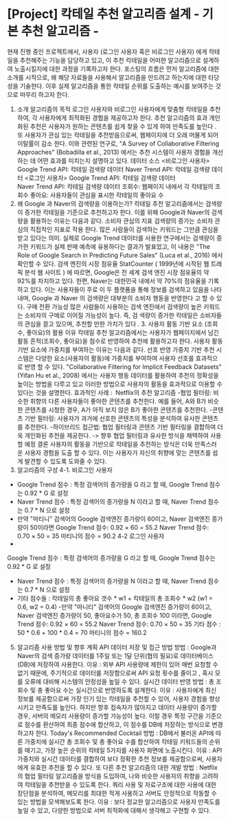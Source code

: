 # [Project] 칵테일 추천 알고리즘 설계 - 기본 추천 알고리즘 -

현재 진행 중인 프로젝트에서, 사용자 (로그인 사용자 혹은 비로그인 사용자) 에게 칵테일을 추천해주는 기능을 담당하고 있고, 이 추천 칵테일을 어떠한 알고리즘으로 설계하여 노출시킬지에 대한 과정을 기록하고자 한다.
포스팅의 흐름은 먼저 알고리즘에 대한 소개를 시작으로, 왜 해당 자료들을 사용해서 알고리즘을 만드려고 하는지에 대한 타당성을 기술한다. 이후 실제 알고리즘을 통한 칵테일 순위를 도출하는 예시를 보여주는 것으로 마무리 하고자 한다.
1. 소개
알고리즘의 목적
로그인 사용자와 비로그인 사용자에게 맞춤형 칵테일을 추천하여, 각 사용자에게 최적화된 경험을 제공하고자 한다.
추천 알고리즘의 효과
개인화된 추천은
사용자가 원하는 콘텐츠를 쉽게 찾을 수 있게 하여 만족도를 높인다
. 또 사용자가 관심 있는 칵테일을 추천받음으로써,
웹페이지에 더 오래 머물게 되어 이탈률이 감소
한다.
이와 관련된 연구로,
"A Survey of Collaborative Filtering Approaches" (Bobadilla et al., 2013)
에서는 추천 시스템이 사용자 경험을 개선하는 데 어떤 효과를 미치는지 설명하고 있다.
데이터 소스
<비로그인 사용자>
Google Trend API: 칵테일 검색량 데이터
Naver Trend API: 칵테일 검색량 데이터
<로그인 사용자>
Google Trend API: 칵테일 검색량 데이터
Naver Trend API: 칵테일 검색량 데이터
조회수: 웹페이지 내에서 각 칵테일의 조회수
좋아요: 사용자들이 관심을 표시한 칵테일의 좋아요 수
2. 왜 Google 과 Naver의 검색량을 이용하는가?
칵테일 추천 알고리즘에서는 검색량이 증가한 칵테일을 기준으로 추천하고자 한다. 이를 위해 Google과 Naver의 검색량을 활용하는 이유는 다음과 같다.
소비자 관심의 지표
검색량의 증가는 소비자 관심의 직접적인 지표로 작용
한다. 많은 사람들이 검색하는 키워드는 그만큼 관심을 받고 있다는 의미.
실제로 Google Trend 데이터를 사용한 연구에서는 검색량이 증가한 키워드가 실제 판매 예측에 유용하다는 결과가 발표었고, 이 내용은
"The Role of Google Search in Predicting Future Sales" (Luca et al., 2016)
에서 확인할 수 있다.
검색 엔진의 시장 점유율
StatCounter
(
1999년에 시작된 웹 트래픽 분석 웹 사이트
)
에 따르면, Google은 전 세계 검색 엔진 시장 점유율의 약 92%를 차지하고 있다. 한편, Naver는 대한민국 내에서 약 70%의 점유율을 기록하고 있다.
이는 사용자들이 주로 이 두 플랫폼을 통해 정보를 검색하고 있음을 나타내며,
Google 과 Naver 의 검색량은 대부분의 소비자 행동을 반영한다
고 할 수 있다.
구매 전환 가능성
많은 사람들이 사용하는 검색 엔진에서 검색량이 높은 키워드는 소비자의 구매로 이어질 가능성이 높다. 즉,
검
색량이 증가한 칵테일은 소비자들의 관심을 끌고 있으며, 추천할 만한 가치가 있다
.
3. 사용자 활동 기반 요소 (조회수, 좋아요)의 활용 이유
칵테일 추천 알고리즘에서는 사용자가 웹페이지에서 남긴 활동 흔적(조회수, 좋아요)을 점수로 반영하여 추천에 활용하고자 한다. 사용자 활동 기반 요소에 가중치를 부여하는 이유는 다음과 같다.
선호 반영
가중치 기반 추천 시스템은 다양한 요소(사용자의 활동)에 가중치를 부여하여
사용자 선호를 효과적으로 반영
할 수 있다.
"Collaborative Filtering for Implicit Feedback Datasets" (Yifan Hu et al., 2008)
에서는 사용자 행동 데이터를 활용하여 추천의 정확성을 높이는 방법을 다루고 있고 이러한 방법으로 사용자의 활동을 효과적으로 이용할 수 있다는 것을 설명한다.
효과적인 사례 :  Netflix의 추천 알고리즘
-협업 필터링: 비슷한 취향의 다른 사용자들이 좋아한 콘텐츠를 추천한다. 예를 들어, A와 B가 비슷한 콘텐츠를 시청한 경우, A가 아직 보지 않은 B가 좋아한 콘텐츠를 추천한다.
-콘텐츠 기반 필터링: 사용자가 과거에 선호한 콘텐츠의 특성을 분석하여 유사한 콘텐츠를 추천한다.
-하이브리드 접근법: 협업 필터링과 콘텐츠 기반 필터링을 결합하여 더욱 개인화된 추천을 제공한다.
-> 향후 협업 필터링과 유사한 방식을 채택하여 사용할 예정
결론
사용자의 활동을 기반으로 칵테일을 추천하는 방식은
더욱 만족스러운 사용자 경험을 도출
할 수 있다. 이는 사용자가 자신의 취향에 맞는 콘텐츠를 쉽게 발견할 수 있도록 도와줄 수 있다.
4. 알고리즘의 구성
4-1. 비로그인 사용자
- Google Trend 점수 : 특정 검색어의 증가량을 G 라고 할 때, Google Trend 점수는
0.92 * G
로 설정
- Naver Trend 점수 : 특정 검색어의 증가량을 N 이라고 할 때, Naver Trend 점수는
0.7 * N
으로 설정
- 만약 "마티니" 검색어의 Google 검색엔진 증가량이 60이고, Naver 검색엔진 증가량이 50이라면
Google Trend 점수: 0.92 × 60 = 55.2
Naver Trend 점수:  0.70 × 50 = 35
마티니의 점수 = 90.2
4-2 로그인 사용자
-
Google Trend 점수 : 특정 검색어의 증가량을 G 라고 할 때, Google Trend 점수는
0.92 * G
로 설정
- Naver Trend 점수 : 특정 검색어의 증가량을 N 이라고 할 때, Naver Trend 점수는
0.7 * N
으로 설정
- 기타 점수들 :
칵테일의 총 좋아요 갯수 * w1 + 칵테일의 총 조회수 * w2
(w1 = 0.6, w2 = 0.4)
-만약 "마니티" 검색어의
Google 검색엔진 증가량이 60이고, Naver 검색엔진 증가량이 50, 좋아요수가 50, 총 조회수 100 이라면,
Google Trend 점수: 0.92 × 60 = 55.2
Naver Trend 점수:
0.70 × 50 = 35
기타 점수 : 50 * 0.6 + 100 * 0.4 = 70
마티니의 점수 = 160.2
5. 알고리즘 사용 방법 및 향후 계획
API 데이터 저장 및 접근 방법
방법 : Google과 Naver의 검색 증가량 데이터를 1주일 또는 1달 단위(협의 필요)로 데이터베이스(DB)에 저장하여 사용한다.
이유 : 외부 API 사용량에 제한이 있어 매번 요청할 수 없기 때문에, 주기적으로 데이터를 저장함으로써 API 요청 횟수를 줄이고 , 혹시 모를 오류에 대비해 시스템의 안정성을 높일 수 있다.
실시간 데이터 반영
방법 : 총 조회수 및 총 좋아요 수는 실시간으로 반영하도록 설계한다.
이유 : 사용자에게 최신 정보를 제공함으로써 가장 인기 있는 칵테일을 추천할 수 있어, 사용자 경험을 향상시키고 만족도를 높인다.
하지만 향후 접속자가 많아지고 데이터 사용량이 증가할 경우, 서버의 메모리 사용량이 증가할 가능성이 높다. 이럴 경우 특정 구간을 기준으로 점수를 환산하여 최종 점수에 합산하고, 이 점수를 DB에 저장하는 방식으로 변경하고자 한다.
Today's Recommended Cocktail
방법 : DB에서 불러온 API에 따른 가중치에 실시간 총 조회수 및 총 좋아요 수를 합산하여 칵테일 키워드들의 순위를 매기고, 가장 높은 순위의 칵테일 5가지를 사용자 화면에 노출시킨다.
이유 : API 가중치와 실시간 데이터를 결합하여 보다 정확한 추천 정보를 제공함으로써, 사용자에게 유효한 추천을 할 수 있다.
또 다른 추천 알고리즘의 대한 개발
방법 : Netflix 의 협업 필터링 알고리즘을 방식을 도입하여, 나와 비슷한 사용자의 취향을 고려하여 칵테일을 추천받을 수 있도록 한다. 쿼리 사용 및 자료구조에 대한 사용에 대한 장단점을 분석하여, 메모리를 최대한 적게 사용하고 서버도 안정적으로 작동할 수 있는 방법을 모색해보도록 한다.
이유 : 보다 정교한 알고리즘으로 사용자 만족도를 높일 수 있고, 다양한 방법으로 서버 최적화에 대해서 생각해고 구현할 수 있다.